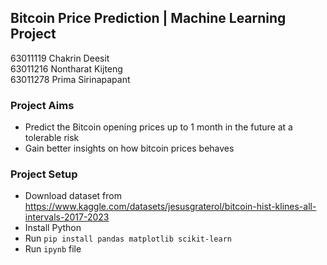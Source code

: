 ## Bitcoin Price Prediction | Machine Learning Project

63011119 Chakrin Deesit\
63011216 Nontharat Kijteng\
63011278 Prima Sirinapapant

### Project Aims

- Predict the Bitcoin opening prices up to 1 month in the future at a tolerable risk
- Gain better insights on how bitcoin prices behaves

### Project Setup

- Download dataset from https://www.kaggle.com/datasets/jesusgraterol/bitcoin-hist-klines-all-intervals-2017-2023
- Install Python
- Run `pip install pandas matplotlib scikit-learn`
- Run `ipynb` file
